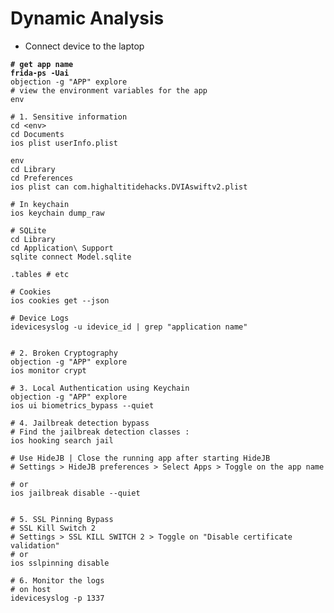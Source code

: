 # Dynamic Analysis

* Connect device to the laptop

<pre class="language-bash"><code class="lang-bash"><strong># get app name
</strong><strong>frida-ps -Uai
</strong>objection -g "APP" explore
# view the environment variables for the app
env 

# 1. Sensitive information
cd &#x3C;env>
cd Documents
ios plist userInfo.plist

env
cd Library
cd Preferences
ios plist can com.highaltitidehacks.DVIAswiftv2.plist

# In keychain
ios keychain dump_raw

# SQLite
cd Library
cd Application\ Support
sqlite connect Model.sqlite

.tables # etc

# Cookies
ios cookies get --json

# Device Logs
idevicesyslog -u idevice_id | grep "application name"


# 2. Broken Cryptography
objection -g "APP" explore
ios monitor crypt

# 3. Local Authentication using Keychain
objection -g "APP" explore
ios ui biometrics_bypass --quiet

# 4. Jailbreak detection bypass
# Find the jailbreak detection classes :
ios hooking search jail

# Use HideJB | Close the running app after starting HideJB
# Settings > HideJB preferences > Select Apps > Toggle on the app name

# or
ios jailbreak disable --quiet


# 5. SSL Pinning Bypass
# SSL Kill Switch 2 
# Settings > SSL KILL SWITCH 2 > Toggle on "Disable certificate validation"
# or
ios sslpinning disable

# 6. Monitor the logs
# on host
idevicesyslog -p 1337
</code></pre>

